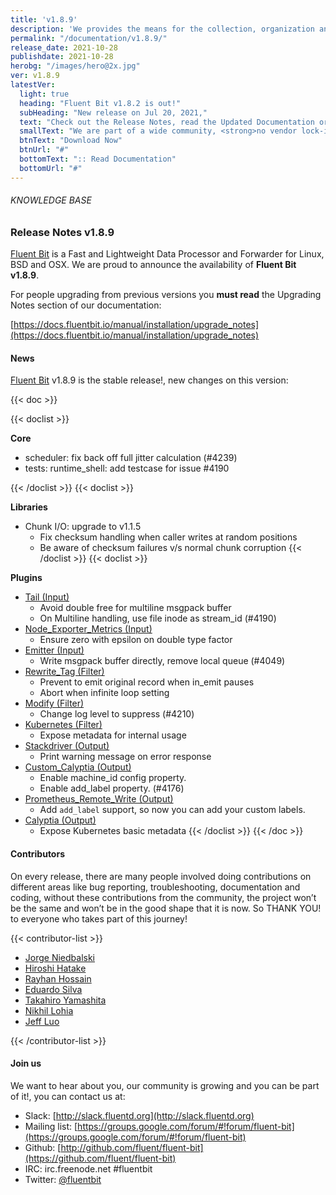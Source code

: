 ```yaml
---
title: 'v1.8.9'
description: 'We provides the means for the collection, organization and computerized retrieval of knowledgeand Lightweight Data Forwarder for Linux, BSD and OSX. We are proud to announce the availability of Fluent Bit v1.8.9.'
permalink: "/documentation/v1.8.9/"
release_date: 2021-10-28
publishdate: 2021-10-28
herobg: "/images/hero@2x.jpg"
ver: v1.8.9
latestVer:
  light: true
  heading: "Fluent Bit v1.8.2 is out!"
  subHeading: "New release on Jul 20, 2021,"
  text: "Check out the Release Notes, read the Updated Documentation or jump directly to the Downloads Section."
  smallText: "We are part of a wide community, <strong>no vendor lock-in.</strong>"
  btnText: "Download Now"
  btnUrl: "#"
  bottomText: ":: Read Documentation"
  bottomUrl: "#"
---
```


###### KNOWLEDGE BASE

### Release Notes v1.8.9

[Fluent Bit](https://fluentbit.io) is a Fast and Lightweight Data Processor and Forwarder for Linux, BSD and OSX. We are proud to announce the availability of **Fluent Bit v1.8.9**.

For people upgrading from previous versions you **must read** the Upgrading Notes section of our documentation:

[https://docs.fluentbit.io/manual/installation/upgrade_notes](https://docs.fluentbit.io/manual/installation/upgrade_notes)

#### News

[Fluent Bit](https://fluentbit.io) v1.8.9 is the stable release!, new changes on this version:

{{< doc >}}

{{< doclist >}}

**Core**

* scheduler: fix back off full jitter calculation (#4239)
* tests: runtime_shell: add testcase for issue #4190

{{< /doclist >}}
{{< doclist >}}

**Libraries**

* Chunk I/O: upgrade to v1.1.5
  * Fix checksum handling when caller writes at random positions
  * Be aware of checksum failures v/s normal chunk corruption
{{< /doclist >}}
{{< doclist >}}

**Plugins**

* [Tail (Input)](https://docs.fluentbit.io/manual/pipeline/inputs/tail/)
  * Avoid double free for multiline msgpack buffer
  * On Multiline handling, use file inode as stream_id (#4190)
* [Node_Exporter_Metrics (Input)](https://docs.fluentbit.io/manual/pipeline/inputs/node_exporter_metrics/)
  * Ensure zero with epsilon on double type factor
* [Emitter (Input)](https://docs.fluentbit.io/manual/pipeline/inputs/emitter/)
  * Write msgpack buffer directly, remove local queue (#4049)
* [Rewrite_Tag (Filter)](https://docs.fluentbit.io/manual/pipeline/filters/rewrite_tag/)
  * Prevent to emit original record when in_emit pauses
  * Abort when infinite loop setting
* [Modify (Filter)](https://docs.fluentbit.io/manual/pipeline/filters/modify/)
  * Change log level to suppress (#4210)
* [Kubernetes (Filter)](https://docs.fluentbit.io/manual/pipeline/filters/kubernetes/)
  * Expose metadata for internal usage
* [Stackdriver (Output)](https://docs.fluentbit.io/manual/pipeline/outputs/stackdriver/)
  * Print warning message on error response
* [Custom_Calyptia (Output)](https://docs.fluentbit.io/manual/administration/monitoring#calyptia-cloud)
  * Enable machine_id config property.
  * Enable add_label property. (#4176)
* [Prometheus_Remote_Write (Output)](https://docs.fluentbit.io/manual/pipeline/outputs/prometheus_remote_write/)
  * Add `add_label` support, so now you can add your custom labels.
* [Calyptia (Output)](https://docs.fluentbit.io/manual/pipeline/outputs/custom_calyptia/)
  * Expose Kubernetes basic metadata
{{< /doclist >}}
{{< /doc >}}

#### Contributors

On every release, there are many people involved doing contributions on different areas like bug reporting, troubleshooting, documentation and coding, without these contributions from the community, the project won’t be the same and won’t be in the good shape that it is now. So THANK YOU! to everyone who takes part of this journey!

{{< contributor-list >}}

* [Jorge Niedbalski](https://github.com/niedbalski)
* [Hiroshi Hatake](https://github.com/cosmo0920)
* [Rayhan Hossain](https://github.com/hossain-rayhan)
* [Eduardo Silva](https://github.com/edsiper)
* [Takahiro Yamashita](https://github.com/nokute78)
* [Nikhil Lohia](https://github.com/nikoo28)
* [Jeff Luo](https://github.com/JeffLuoo)

{{< /contributor-list >}}

#### Join us

We want to hear about you, our community is growing and you can be part of it!, you can contact us at:

* Slack: [http://slack.fluentd.org](http://slack.fluentd.org)
* Mailing list: [https://groups.google.com/forum/#!forum/fluent-bit](https://groups.google.com/forum/#!forum/fluent-bit)
* Github: [http://github.com/fluent/fluent-bit](https://github.com/fluent/fluent-bit)
* IRC: irc.freenode.net #fluentbit
* Twitter: [@fluentbit](https://twitter.com/fluentbit)